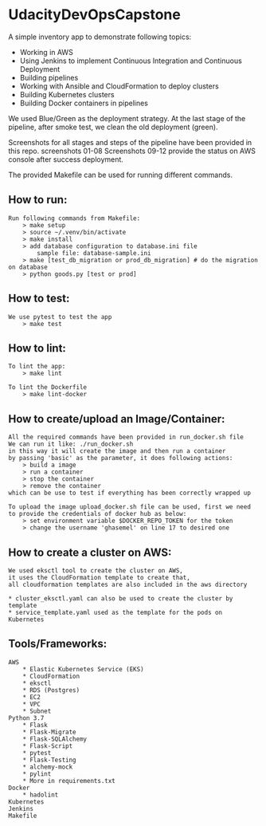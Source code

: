 # UdacityDevOpsCapstone
A simple inventory app to demonstrate following topics:

  * Working in AWS
  * Using Jenkins to implement Continuous Integration and Continuous Deployment
  * Building pipelines
  * Working with Ansible and CloudFormation to deploy clusters
  * Building Kubernetes clusters
  * Building Docker containers in pipelines

We used Blue/Green as the deployment strategy. 
At the last stage of the pipeline, after smoke test, 
we clean the old deployment (green).

Screenshots for all stages and steps of the pipeline 
have been provided in this repo. screenshots 01-08
Screenshots 09-12 provide the status on AWS console after success deployment.

The provided Makefile can be used for running different commands. 

## How to run:
    Run following commands from Makefile:
        > make setup
        > source ~/.venv/bin/activate
        > make install
        > add database configuration to database.ini file
            sample file: database-sample.ini
        > make [test_db_migration or prod_db_migration] # do the migration on database
        > python goods.py [test or prod]

## How to test:
    We use pytest to test the app
        > make test

## How to lint:
    To lint the app:
        > make lint

    To lint the Dockerfile
        > make lint-docker

## How to create/upload an Image/Container:
    All the required commands have been provided in run_docker.sh file
    We can run it like: ./run_docker.sh 
    in this way it will create the image and then run a container
    by passing 'basic' as the parameter, it does following actions:
        > build a image
        > run a container
        > stop the container
        > remove the container
    which can be use to test if everything has been correctly wrapped up

    To upload the image upload_docker.sh file can be used, first we need to provide the credentials of docker hub as below:
        > set environment variable $DOCKER_REPO_TOKEN for the token
        > change the username 'ghasemel' on line 17 to desired one

## How to create a cluster on AWS:
    We used eksctl tool to create the cluster on AWS, 
    it uses the CloudFormation template to create that, 
    all cloudformation templates are also included in the aws directory

    * cluster_eksctl.yaml can also be used to create the cluster by template
    * service_template.yaml used as the template for the pods on Kubernetes


## Tools/Frameworks:
    AWS
        * Elastic Kubernetes Service (EKS)
        * CloudFormation
        * eksctl
        * RDS (Postgres)
        * EC2
        * VPC
        * Subnet
    Python 3.7
        * Flask
        * Flask-Migrate
        * Flask-SQLAlchemy
        * Flask-Script
        * pytest
        * Flask-Testing
        * alchemy-mock
        * pylint
        * More in requirements.txt
    Docker
        * hadolint
    Kubernetes
    Jenkins
    Makefile
    


